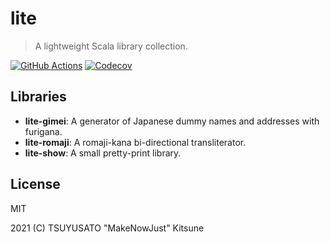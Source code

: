 # lite

> A lightweight Scala library collection.

[![GitHub Actions](https://img.shields.io/github/workflow/status/MakeNowJust-Labo/lite/Scala/main?logo=github&style=for-the-badge)](https://github.com/MakeNowJust-Labo/lite/actions)
[![Codecov](https://img.shields.io/codecov/c/gh/MakeNowJust-Labo/lite?logo=codecov&style=for-the-badge)](https://codecov.io/gh/MakeNowJust-Labo/lite)

## Libraries

- **lite-gimei**: A generator of Japanese dummy names and addresses with furigana.
- **lite-romaji**: A romaji-kana bi-directional transliterator.
- **lite-show**: A small pretty-print library.

## License

MIT

2021 (C) TSUYUSATO "MakeNowJust" Kitsune
